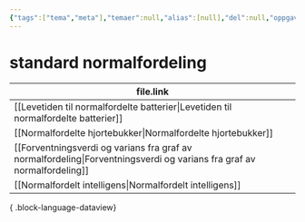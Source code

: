 ```yaml
---
{"tags":["tema","meta"],"temaer":null,"alias":[null],"del":null,"oppgave":null,"fag":null,"eksamen":null,"dg-publish":true,"title":"standard normalfordeling","date":"2023-06-01","modified":"2023-06-01","permalink":"/temaer/standard-normalfordeling/","dgPassFrontmatter":true}
---
```



# standard normalfordeling
| file.link                                                                                                                 |
| ------------------------------------------------------------------------------------------------------------------------- |
| [[Levetiden til normalfordelte batterier\|Levetiden til normalfordelte batterier]]                                     |
| [[Normalfordelte hjortebukker\|Normalfordelte hjortebukker]]                                                           |
| [[Forventningsverdi og varians fra graf av normalfordeling\|Forventningsverdi og varians fra graf av normalfordeling]] |
| [[Normalfordelt intelligens\|Normalfordelt intelligens]]                                                               |

{ .block-language-dataview}
